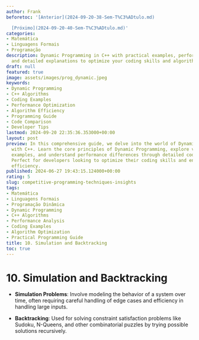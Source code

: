 ```yaml
---
author: Frank
beforetoc: '[Anterior](2024-09-20-38-Sem-T%C3%ADtulo.md)

  [Próximo](2024-09-20-40-Sem-T%C3%ADtulo.md)'
categories:
- Matemática
- Linguagens Formais
- Programação
description: Dynamic Programming in C++ with practical examples, performance analysis,
  and detailed explanations to optimize your coding skills and algorithm efficiency.
draft: null
featured: true
image: assets/images/prog_dynamic.jpeg
keywords:
- Dynamic Programming
- C++ Algorithms
- Coding Examples
- Performance Optimization
- Algorithm Efficiency
- Programming Guide
- Code Comparison
- Developer Tips
lastmod: 2024-09-20 22:35:36.353000+00:00
layout: post
preview: In this comprehensive guide, we delve into the world of Dynamic Programming
  with C++. Learn the core principles of Dynamic Programming, explore various algorithmic
  examples, and understand performance differences through detailed code comparisons.
  Perfect for developers looking to optimize their coding skills and enhance algorithm
  efficiency.
published: 2024-06-27 19:43:15.124000+00:00
rating: 5
slug: competitive-programming-techniques-insights
tags:
- Matemática
- Linguagens Formais
- Programação Dinâmica
- Dynamic Programming
- C++ Algorithms
- Performance Analysis
- Coding Examples
- Algorithm Optimization
- Practical Programming Guide
title: 10. Simulation and Backtracking
toc: true
---
```

# 10. Simulation and Backtracking

- **Simulation Problems**: Involve modeling the behavior of a system over time, often requiring careful handling of edge cases and efficiency in handling large inputs.

- **Backtracking**: Used for solving constraint satisfaction problems like Sudoku, N-Queens, and other combinatorial puzzles by trying possible solutions recursively.

